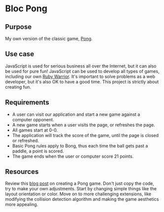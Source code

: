 # Bloc Pong

## Purpose

My own version of the classic game, [Pong](http://en.wikipedia.org/wiki/Pong).

## Use case

JavaScript is used for serious business all over the Internet, but it can also be used for pure fun! JavaScript can be used to develop all types of games, including our own [Ruby Warrior](https://www.bloc.io/ruby-warrior). It's important to solve problems as a web developer, but it's also OK to have a good time. This project is strictly about creating fun.

## Requirements

* A user can visit our application and start a new game against a computer opponent.
* A new game starts when a user visits the page, or refreshes the page.
* All games start at 0-0.
* The application will track the score of the game, until the page is closed or refreshed.
* Basic Pong rules apply to Bong, thus each time the ball gets past a paddle, a point is scored.
* The game ends when the user or computer score 21 points.

## Resources

Review this [blog post](http://robots.thoughtbot.com/pong-clone-in-javascript) on creating a Pong game. Don't just copy the code, try to make your own adjustments. Start by changing simple things like the layout orientation or color. Move on to more challenging extensions, like modifying the collision detection algorithm and making the game aesthetics more appealing.